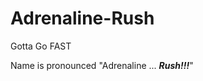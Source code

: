 # Adrenaline-Rush
 Gotta Go FAST
 <p>
 Name is pronounced "Adrenaline ... <i><b>Rush!!!</i></b>"
</p>

